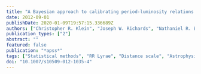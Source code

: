```yaml
---
title: "A Bayesian approach to calibrating period-luminosity relations of RR Lyrae stars in the mid-infrared"
date: 2012-09-01
publishDate: 2020-01-09T19:57:15.336689Z
authors: ["Christopher R. Klein", "Joseph W. Richards", "Nathaniel R. Butler", "Joshua S. Bloom"]
publication_types: ["2"]
abstract: ""
featured: false
publication: "*apss*"
tags: ["Statistical methods", "RR Lyrae", "Distance scale", "Astrophysics - Instrumentation and Methods for Astrophysics", "Astrophysics - Astrophysics of Galaxies", "Astrophysics - Solar and Stellar Astrophysics"]
doi: "10.1007/s10509-012-1035-4"
---
```


